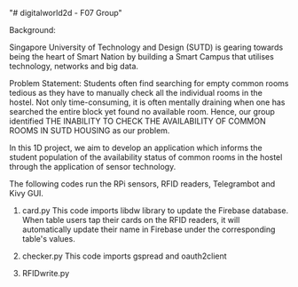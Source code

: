 "# digitalworld2d - F07 Group"

Background:

Singapore University of Technology and Design (SUTD) is gearing towards being the heart of Smart Nation by building a Smart Campus that utilises technology, networks and big data.

Problem Statement:
Students often find searching for empty common rooms tedious as they have to manually check all the individual rooms in the hostel. Not only time-consuming, it is often mentally draining when one has searched the entire block yet found no available room. Hence, our group identified THE INABILITY TO CHECK THE AVAILABILITY OF COMMON ROOMS IN SUTD HOUSING as our problem.

In this 1D project, we aim to develop an application which informs the student population of the availability status of common rooms in the hostel through the application of sensor technology.

The following codes run the RPi sensors, RFID readers, Telegrambot and Kivy GUI.

1. card.py
This code imports libdw library to update the Firebase database.
When table users tap their cards on the RFID readers, it will automatically update their name in Firebase under the corresponding table's values.

2. checker.py
This code imports gspread and oauth2client

3. RFIDwrite.py
